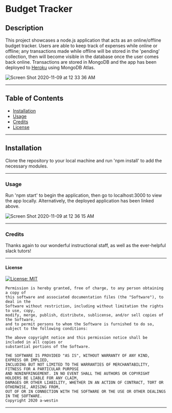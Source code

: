 # Budget Tracker

## Description  

  This project showcases a node.js application that acts as an online/offline budget tracker. Users are able to keep track of expenses while online or offline; any transactions made while offline will be stored in the 'pending' collection, then will become visible in the database once the user comes back online. Transactions are stored in MongoDB and the app has been deployed to [Heroku](https://afw-budget-tracker.herokuapp.com/) using MongoDB Atlas. 
  
![Screen Shot 2020-11-09 at 12 33 36 AM](https://user-images.githubusercontent.com/69770137/98504421-f0db4100-2224-11eb-933c-07914e0b3957.png)

  ******

  ## Table of Contents 
  * [Installation](#installation)
  * [Usage](#usage)
  * [Credits](#credits)
  * [License](#license)
  
  ******

  ## Installation
  
  Clone the repository to your local machine and run 'npm install' to add the necessary modules.  

  ******

  ### Usage
  
  Run 'npm start' to begin the application, then go to localhost:3000 to view the app locally. Alternatively, the deployed application has been linked above. 
  
  ![Screen Shot 2020-11-09 at 12 36 15 AM](https://user-images.githubusercontent.com/69770137/98504422-f33d9b00-2224-11eb-9b33-ffa985ae8631.png)

  ******

  ### Credits
  
  Thanks again to our wonderful instructional staff, as well as the ever-helpful slack tutors!
  
  ******

  #### License
  [![License: MIT](https://img.shields.io/badge/License-MIT-yellow.svg)](https://opensource.org/licenses/MIT)

    Permission is hereby granted, free of charge, to any person obtaining a copy of 
    this software and associated documentation files (the "Software"), to deal in the 
    Software without restriction, including without limitation the rights to use, copy, 
    modify, merge, publish, distribute, sublicense, and/or sell copies of the Software, 
    and to permit persons to whom the Software is furnished to do so, subject to the following conditions:
    
    The above copyright notice and this permission notice shall be included in all copies or 
    substantial portions of the Software.
    
    THE SOFTWARE IS PROVIDED "AS IS", WITHOUT WARRANTY OF ANY KIND, EXPRESS OR IMPLIED, 
    INCLUDING BUT NOT LIMITED TO THE WARRANTIES OF MERCHANTABILITY, FITNESS FOR A PARTICULAR PURPOSE 
    AND NONINFRINGEMENT. IN NO EVENT SHALL THE AUTHORS OR COPYRIGHT HOLDERS BE LIABLE FOR ANY CLAIM, 
    DAMAGES OR OTHER LIABILITY, WHETHER IN AN ACTION OF CONTRACT, TORT OR OTHERWISE, ARISING FROM, 
    OUT OF OR IN CONNECTION WITH THE SOFTWARE OR THE USE OR OTHER DEALINGS IN THE SOFTWARE. 
    Copyright 2020 a-westin  

  ******
